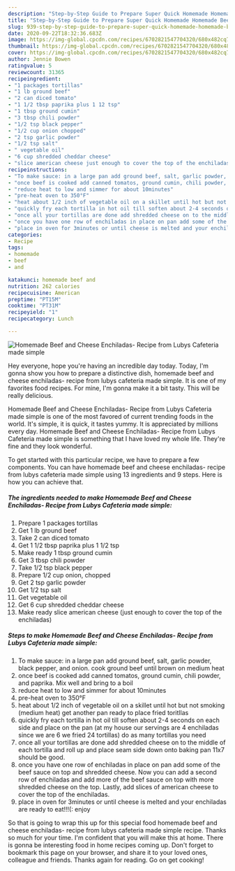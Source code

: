 ```yaml
---
description: "Step-by-Step Guide to Prepare Super Quick Homemade Homemade Beef and Cheese Enchiladas- Recipe from Lubys Cafeteria made simple"
title: "Step-by-Step Guide to Prepare Super Quick Homemade Homemade Beef and Cheese Enchiladas- Recipe from Lubys Cafeteria made simple"
slug: 939-step-by-step-guide-to-prepare-super-quick-homemade-homemade-beef-and-cheese-enchiladas-recipe-from-lubys-cafeteria-made-simple
date: 2020-09-22T18:32:36.683Z
image: https://img-global.cpcdn.com/recipes/6702821547704320/680x482cq70/homemade-beef-and-cheese-enchiladas-recipe-from-lubys-cafeteria-made-simple-recipe-main-photo.jpg
thumbnail: https://img-global.cpcdn.com/recipes/6702821547704320/680x482cq70/homemade-beef-and-cheese-enchiladas-recipe-from-lubys-cafeteria-made-simple-recipe-main-photo.jpg
cover: https://img-global.cpcdn.com/recipes/6702821547704320/680x482cq70/homemade-beef-and-cheese-enchiladas-recipe-from-lubys-cafeteria-made-simple-recipe-main-photo.jpg
author: Jennie Bowen
ratingvalue: 5
reviewcount: 31365
recipeingredient:
- "1 packages tortillas"
- "1 lb ground beef"
- "2 can diced tomato"
- "1 1/2 tbsp paprika plus 1 12 tsp"
- "1 tbsp ground cumin"
- "3 tbsp chili powder"
- "1/2 tsp black pepper"
- "1/2 cup onion chopped"
- "2 tsp garlic powder"
- "1/2 tsp salt"
- " vegetable oil"
- "6 cup shredded cheddar cheese"
- "slice american cheese just enough to cover the top of the enchiladas"
recipeinstructions:
- "To make sauce: in a large pan add ground beef, salt, garlic powder, black pepper, and onion. cook ground beef until brown  on medium heat"
- "once beef is cooked add canned tomatos, ground cumin, chili powder, and paprika. Mix well and bring to a boil"
- "reduce heat to low and simmer for about 10minutes"
- "pre-heat oven to 350°F"
- "heat about 1/2 inch of vegetable oil on a skillet until hot but not smoking (medium heat) get another pan ready to place fried toritllas"
- "quickly fry each tortilla in hot oil till soften about 2-4 seconds on each side and place on the pan (at my house our servings are 4 enchiladas since we are 6 we fried 24 tortillas) do as many tortillas you need"
- "once all your tortillas are done add shredded cheese on to the middle of each tortilla and roll up and place seam side down onto baking pan 11x7 should be good."
- "once you have one row of enchiladas in place on pan add some of the beef sauce on top and shredded cheese. Now you can add a second row of enchiladas and add more of the beef sauce on top with more shredded cheese on the top. Lastly, add slices of american cheese to cover the top of the enchiladas."
- "place in oven for 3minutes or until cheese is melted and your enchiladas are ready to eat!!!(: enjoy"
categories:
- Recipe
tags:
- homemade
- beef
- and

katakunci: homemade beef and 
nutrition: 262 calories
recipecuisine: American
preptime: "PT15M"
cooktime: "PT31M"
recipeyield: "1"
recipecategory: Lunch

---
```



![Homemade Beef and Cheese Enchiladas- Recipe from Lubys Cafeteria made simple](https://img-global.cpcdn.com/recipes/6702821547704320/680x482cq70/homemade-beef-and-cheese-enchiladas-recipe-from-lubys-cafeteria-made-simple-recipe-main-photo.jpg)

Hey everyone, hope you're having an incredible day today. Today, I'm gonna show you how to prepare a distinctive dish, homemade beef and cheese enchiladas- recipe from lubys cafeteria made simple. It is one of my favorites food recipes. For mine, I'm gonna make it a bit tasty. This will be really delicious.



Homemade Beef and Cheese Enchiladas- Recipe from Lubys Cafeteria made simple is one of the most favored of current trending foods in the world. It's simple, it is quick, it tastes yummy. It is appreciated by millions every day. Homemade Beef and Cheese Enchiladas- Recipe from Lubys Cafeteria made simple is something that I have loved my whole life. They're fine and they look wonderful.


To get started with this particular recipe, we have to prepare a few components. You can have homemade beef and cheese enchiladas- recipe from lubys cafeteria made simple using 13 ingredients and 9 steps. Here is how you can achieve that.

<!--inarticleads1-->

##### The ingredients needed to make Homemade Beef and Cheese Enchiladas- Recipe from Lubys Cafeteria made simple:

1. Prepare 1 packages tortillas
1. Get 1 lb ground beef
1. Take 2 can diced tomato
1. Get 1 1/2 tbsp paprika plus 1 1/2 tsp
1. Make ready 1 tbsp ground cumin
1. Get 3 tbsp chili powder
1. Take 1/2 tsp black pepper
1. Prepare 1/2 cup onion, chopped
1. Get 2 tsp garlic powder
1. Get 1/2 tsp salt
1. Get  vegetable oil
1. Get 6 cup shredded cheddar cheese
1. Make ready slice american cheese (just enough to cover the top of the enchiladas)




<!--inarticleads2-->

##### Steps to make Homemade Beef and Cheese Enchiladas- Recipe from Lubys Cafeteria made simple:

1. To make sauce: in a large pan add ground beef, salt, garlic powder, black pepper, and onion. cook ground beef until brown  on medium heat
1. once beef is cooked add canned tomatos, ground cumin, chili powder, and paprika. Mix well and bring to a boil
1. reduce heat to low and simmer for about 10minutes
1. pre-heat oven to 350°F
1. heat about 1/2 inch of vegetable oil on a skillet until hot but not smoking (medium heat) get another pan ready to place fried toritllas
1. quickly fry each tortilla in hot oil till soften about 2-4 seconds on each side and place on the pan (at my house our servings are 4 enchiladas since we are 6 we fried 24 tortillas) do as many tortillas you need
1. once all your tortillas are done add shredded cheese on to the middle of each tortilla and roll up and place seam side down onto baking pan 11x7 should be good.
1. once you have one row of enchiladas in place on pan add some of the beef sauce on top and shredded cheese. Now you can add a second row of enchiladas and add more of the beef sauce on top with more shredded cheese on the top. Lastly, add slices of american cheese to cover the top of the enchiladas.
1. place in oven for 3minutes or until cheese is melted and your enchiladas are ready to eat!!!(: enjoy




So that is going to wrap this up for this special food homemade beef and cheese enchiladas- recipe from lubys cafeteria made simple recipe. Thanks so much for your time. I'm confident that you will make this at home. There is gonna be interesting food in home recipes coming up. Don't forget to bookmark this page on your browser, and share it to your loved ones, colleague and friends. Thanks again for reading. Go on get cooking!
